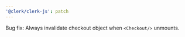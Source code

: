 ```yaml
---
'@clerk/clerk-js': patch
---
```


Bug fix: Always invalidate checkout object when `<Checkout/>` unmounts.

